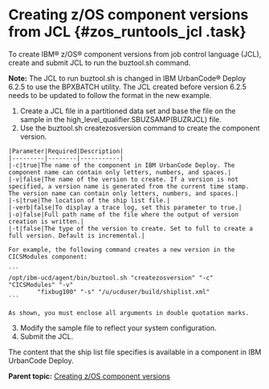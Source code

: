 # Creating z/OS component versions from JCL {#zos_runtools_jcl .task}

To create IBM® z/OS® component versions from job control language \(JCL\), create and submit JCL to run the buztool.sh command.

**Note:** The JCL to run buztool.sh is changed in IBM UrbanCode® Deploy 6.2.5 to use the BPXBATCH utility. The JCL created before version 6.2.5 needs to be updated to follow the format in the new example.

1.  Create a JCL file in a partitioned data set and base the file on the sample in the high\_level\_qualifier.SBUZSAMP\(BUZRJCL\) file. 
2.   Use the buztool.sh createzosversion command to create the component version. 

    |Parameter|Required|Description|
    |---------|--------|-----------|
    |-c|true|The name of the component in IBM UrbanCode Deploy. The component name can contain only letters, numbers, and spaces.|
    |-v|false|The name of the version to create. If a version is not specified, a version name is generated from the current time stamp. The version name can contain only letters, numbers, and spaces.|
    |-s|true|The location of the ship list file.|
    |-verb|false|To display a trace log, set this parameter to true.|
    |-o|false|Full path name of the file where the output of version creation is written.|
    |-t|false|The type of the version to create. Set to full to create a full version. Default is incremental.|

    For example, the following command creates a new version in the CICSModules component:

    ```
    /opt/ibm-ucd/agent/bin/buztool.sh "createzosversion" "-c" "CICSModules" "-v"
            "fixbug100" "-s" "/u/ucduser/build/shiplist.xml"
    ```

    As shown, you must enclose all arguments in double quotation marks.

3.  Modify the sample file to reflect your system configuration. 
4.  Submit the JCL.

The content that the ship list file specifies is available in a component in IBM UrbanCode Deploy.

**Parent topic:** [Creating z/OS component versions](../topics/zos_runtools.md)

